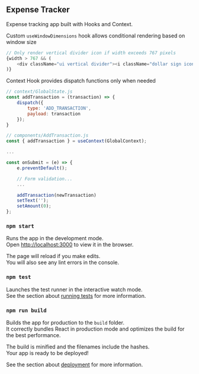 ## Expense Tracker

Expense tracking app built with Hooks and Context.

Custom `useWindowDimensions` hook allows conditional rendering based on window size

```js
// Only render vertical divider icon if width exceeds 767 pixels
{width > 767 && (
	<div className="ui vertical divider"><i className="dollar sign icon"></i></div>
)}
```

Context Hook provides dispatch functions only when needed

```js
// context/GlobalState.js
const addTransaction = (transaction) => {
	dispatch({
		type: 'ADD_TRANSACTION',
		payload: transaction
	});
}

// components/AddTransaction.js
const { addTransaction } = useContext(GlobalContext);

...

const onSubmit = (e) => {
	e.preventDefault();

	// Form validation... 
	...

	addTransaction(newTransaction)
	setText('');
	setAmount(0);
};
```

### `npm start`

Runs the app in the development mode.<br />
Open [http://localhost:3000](http://localhost:3000) to view it in the browser.

The page will reload if you make edits.<br />
You will also see any lint errors in the console.

### `npm test`

Launches the test runner in the interactive watch mode.<br />
See the section about [running tests](https://facebook.github.io/create-react-app/docs/running-tests) for more information.

### `npm run build`

Builds the app for production to the `build` folder.<br />
It correctly bundles React in production mode and optimizes the build for the best performance.

The build is minified and the filenames include the hashes.<br />
Your app is ready to be deployed!

See the section about [deployment](https://facebook.github.io/create-react-app/docs/deployment) for more information.
